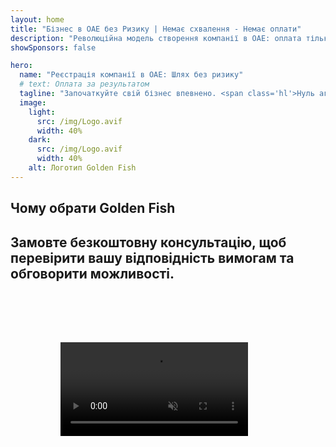 ```yaml
---
layout: home
title: "Бізнес в ОАЕ без Ризику | Немає схвалення - Немає оплати"
description: "Революційна модель створення компанії в ОАЕ: оплата тільки після успіху. Експертний супровід на кожному етапі з показником успішності понад 90%."
showSponsors: false

hero:
  name: "Реєстрація компанії в ОАЕ: Шлях без ризику"
  # text: Оплата за результатом
  tagline: "Започаткуйте свій бізнес впевнено. <span class='hl'>Нуль агентських зборів до схвалення</span>. Гарантований експертний супровід."
  image:
    light:
      src: /img/Logo.avif
      width: 40%
    dark:
      src: /img/Logo.avif
      width: 40%
    alt: Логотип Golden Fish
---
```


<FeatureBlock :card="{
  title: 'Переваги бізнесу в ОАЕ',
  details: 'ОАЕ пропонує численні переваги для міжнародних підприємців та інвесторів, які шукають сприятливе бізнес-середовище. \n\n* Низькі податкові ставки: Лише 9% корпоративного податку та 5% ПДВ без податку на особисті доходи\n* 100% іноземна власність: Повний контроль над вашою компанією без місцевих партнерів\n* Відсутність валютного контролю: Необмежена репатріація прибутку та обмін валюти',
  link: '/uae-business/company-registration/benefits-problems#benefits-of-doing-business-in-the-uae',
  src: {
    light: '/img/iStock-2051326997.avif',
    dark: '/img/iStock-1448478309.jpg',
    width: '100%'
  },
  inversion: false
}" />

<FeatureBlock :card="{
  title: 'Виклики для розгляду',
  details: 'Хоча ОАЕ пропонує багато переваг, бізнесу слід враховувати потенційні виклики при створенні діяльності. \n\n* Складне регуляторне середовище: Різні правила в еміратах та free zones\n* Вимоги економічної присутності: Потреба в місцевому персоналі та фізичному офісі для певних видів діяльності\n* Високі початкові витрати: Реєстраційні збори, документація та обов\'язкова оренда офісу',
  link: '/uae-business/company-registration/benefits-problems#disadvantages-of-doing-business-in-the-uae',
  src: {
      light: '/img/iStock-1299393716.avif',
      dark: '/img/iStock-2149731304.avif',
    width: '100%'
  },
  inversion: true
}" />

<FeatureBlock :card="{
  title: 'Посібник з реєстрації компанії',
  details: 'Повний посібник з реєстрації компаній у **free zone, offshore, mainland, branch**. \n\n* 100% іноземна власність доступна у Free Zones та Mainland\n* Низькі податкові ставки - лише 9% корпоративного податку\n* Відсутність валютного контролю - легка репатріація капіталу',
  link: './uae-business/company-registration/overview',
  src: {
    light: '/video/iStock-1204982076.mp4',
    dark: '/video/iStock-1269162753.mp4',
    width: '100%'
  },
  inversion: false
}" />

<FeatureCards :features="[
  {
    title: 'Відкриття банківського рахунку',
    details: 'Легко відкривайте бізнес або особисті **банківські рахунки** в надійних банках ОАЕ.',
    items: [
      'Повний спектр PRO послуг для державних погоджень',
      'Повний пакет банківського обслуговування',
      '96% показник успішності'
    ],
    linkText: 'Дізнатися більше',
    link: './uae-business/offer/banking/',
    icon: {
      light: '/img/iStock-2153786564.avif',
      dark: '/img/iStock-2166793628.avif',
      alt: 'Банківські послуги'
    }
  },
  {
    title: 'Golden Visa та резидентство',
    details: 'Отримайте **Golden Visa** ОАЕ для довгострокового проживання через простий процес подання заявки.',
    items: [
      '**Немає потреби в\'їжджати в ОАЕ кожні 6 місяців**',
      '10-річна дійсність з можливістю продовження при збереженні кваліфікаційних умов',
      '92% показник успішності'
    ],
    linkText: 'Дізнатися більше',
    link: './uae-business/offer/golden-visa/',
    icon: {
      light: '/img/iStock-1312241253.avif',
      dark: '/img/ILONMASKID.webp',
      alt: 'Візові послуги'
    }
  },
  {
    title: 'Дізнайтеся більше про наші корпоративні послуги',
    details: '',
    items: [],
    linkText: 'Дізнатися більше',
    link: '../../company-registration/insights/incorporation-steps',
    icon: {
      light: '/img/iStock-473502112.avif',
      dark: '/img/iStock-1160827423.avif',
      alt: 'Додаткові послуги'
    }
  }
]" />

## Чому обрати Golden Fish

<BenefitsList :features="[
  {
    icon: '🏢',
    title: 'Локальна експертиза в ОАЕ',
    text: 'Професійні спеціалісти в Дубаї надають експертний супровід на кожному етапі процесу.'
  },
  {
    icon: '📊',
    title: 'Доведений рівень успіху',
    text: 'Понад 90% схвалених заявок із сотнями виданих віз, банківських рахунків та реєстрацій компаній через наше преміум-обслуговування.'
  },
  {
    icon: '💸',
    title: '**Оплата за результатом**',
    text: '[Оплата тільки після схвалення](/uae-business/benefits/success-based-fees). Повна прозорість без прихованих витрат.'
  },
]" />

## Замовте безкоштовну консультацію, щоб перевірити вашу відповідність вимогам та обговорити можливості.

<video  autoplay muted playsinline style="padding: 80px" >
  <source src="/img/iStock-2185906461.mp4" type="video/mp4">
</video>

<ContactFormModal 
  formName="Golden Visa [offer]" 
  buttonText="Отримати безкоштовну консультацію" 
  categoryLabel="Необхідний рівень підтримки: *" 
  categoryPlaceholderText="Оберіть ваш рівень підтримки"
  messageLabel="Допоможіть нам підготуватися до вашої консультації (рекомендовано)"
  messagePlaceholderText="Розкажіть про ваші побажання, членів родини, терміни або конкретні запитання"
  :services="[
  'Базовий — тільки необхідні документи та консультації',
  'Стандартний — повний пакет документів та супровід на основних етапах',
  'Комплексний — повне управління процесом з мінімальним залученням з вашого боку',
  'Індивідуальний — необхідно обговорити специфічні деталі та особливі вимоги',
  ]"/>

<!-- <ImageGrid :images="[
  { src: '/img/ILONMASKID.webp', href: './immigration.md', alt: 'Імміграція в ОАЕ' },
  { src: '/img/ILONMASKID.webp', href: './immigration.md', alt: 'Імміграція в ОАЕ' },
]"/> -->